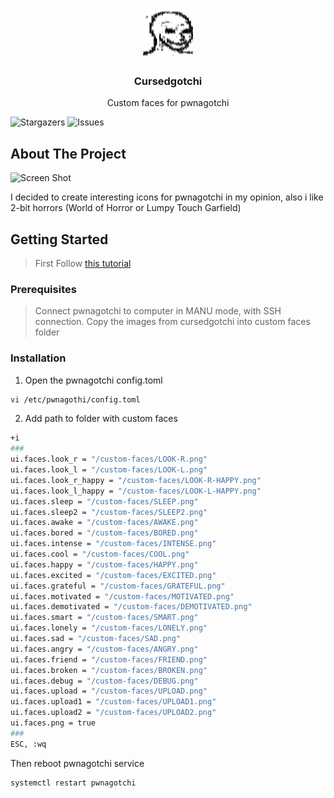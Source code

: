 <br/>
<p align="center">
  <a href="https://github.com/S3NSEY/Cursedgotchi">
    <img src="images/logo.png" alt="Logo" width="80" height="80">
  </a>

  <h3 align="center">Cursedgotchi</h3>

  <p align="center">
    Custom faces for pwnagotchi
  </p>
</p>

![Stargazers](https://img.shields.io/github/stars/sensey-del/cursedgotchi?style=social) ![Issues](https://img.shields.io/github/issues/sensey-del/cursedgotchi) 

## About The Project

![Screen Shot](images/screenshot#1.png)

I decided to create interesting icons for pwnagotchi in my opinion, also i like 2-bit horrors (World of Horror or Lumpy Touch Garfield)

## Getting Started

>First
>Follow [this tutorial](https://github.com/roodriiigooo/PWNAGOTCHI-CUSTOM-FACES-MOD/tree/main#pwnagotchi-v155---custom-faces-mod-_)

### Prerequisites

> Connect pwnagotchi to computer in MANU mode, with SSH connection.
> Copy the images from cursedgotchi into custom faces folder

### Installation


1. Open the pwnagotchi config.toml

```sh 
vi /etc/pwnagothi/config.toml 
```
2. Add path to folder with custom faces
```sh
+i
###
ui.faces.look_r = "/custom-faces/LOOK-R.png"
ui.faces.look_l = "/custom-faces/LOOK-L.png"
ui.faces.look_r_happy = "/custom-faces/LOOK-R-HAPPY.png"
ui.faces.look_l_happy = "/custom-faces/LOOK-L-HAPPY.png"
ui.faces.sleep = "/custom-faces/SLEEP.png"
ui.faces.sleep2 = "/custom-faces/SLEEP2.png"
ui.faces.awake = "/custom-faces/AWAKE.png"
ui.faces.bored = "/custom-faces/BORED.png"
ui.faces.intense = "/custom-faces/INTENSE.png"
ui.faces.cool = "/custom-faces/COOL.png"
ui.faces.happy = "/custom-faces/HAPPY.png"
ui.faces.excited = "/custom-faces/EXCITED.png"
ui.faces.grateful = "/custom-faces/GRATEFUL.png"
ui.faces.motivated = "/custom-faces/MOTIVATED.png"
ui.faces.demotivated = "/custom-faces/DEMOTIVATED.png"
ui.faces.smart = "/custom-faces/SMART.png"
ui.faces.lonely = "/custom-faces/LONELY.png"
ui.faces.sad = "/custom-faces/SAD.png"
ui.faces.angry = "/custom-faces/ANGRY.png"
ui.faces.friend = "/custom-faces/FRIEND.png"
ui.faces.broken = "/custom-faces/BROKEN.png"
ui.faces.debug = "/custom-faces/DEBUG.png"
ui.faces.upload = "/custom-faces/UPLOAD.png"
ui.faces.upload1 = "/custom-faces/UPLOAD1.png"
ui.faces.upload2 = "/custom-faces/UPLOAD2.png"
ui.faces.png = true
###
ESC, :wq
```

Then reboot pwnagotchi service

```sh
systemctl restart pwnagotchi
```


